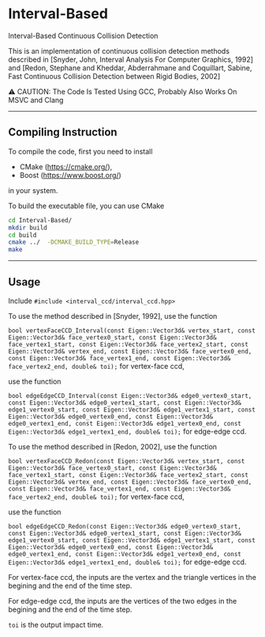 # Interval-Based
Interval-Based Continuous Collision Detection 

This is an implementation of continuous collision detection methods described in [Snyder, John, Interval Analysis For Computer Graphics, 1992] and [Redon, Stephane and Kheddar, Abderrahmane and Coquillart, Sabine, Fast Continuous Collision Detection between Rigid Bodies, 2002]

:warning: CAUTION: The Code Is Tested Using GCC, Probably Also Works On MSVC and Clang


---

## Compiling Instruction 

To compile the code, first you need to install 
* CMake (https://cmake.org/), 
* Boost (https://www.boost.org/) 

in your system. 

To build the executable file, you can use CMake
```sh
cd Interval-Based/
mkdir build
cd build
cmake ../  -DCMAKE_BUILD_TYPE=Release
make
```


---
 
## Usage
Include `#include <interval_ccd/interval_ccd.hpp>`

To use the method described in [Snyder, 1992], use the function 

`bool vertexFaceCCD_Interval(const Eigen::Vector3d& vertex_start, const Eigen::Vector3d& face_vertex0_start, const Eigen::Vector3d& face_vertex1_start, const Eigen::Vector3d& face_vertex2_start, const Eigen::Vector3d& vertex_end, const Eigen::Vector3d& face_vertex0_end, const Eigen::Vector3d& face_vertex1_end, const Eigen::Vector3d& face_vertex2_end, double& toi);` 
for vertex-face ccd, 

use the function

`bool edgeEdgeCCD_Interval(const Eigen::Vector3d& edge0_vertex0_start, const Eigen::Vector3d& edge0_vertex1_start, const Eigen::Vector3d& edge1_vertex0_start, const Eigen::Vector3d& edge1_vertex1_start, const Eigen::Vector3d& edge0_vertex0_end, const Eigen::Vector3d& edge0_vertex1_end, const Eigen::Vector3d& edge1_vertex0_end, const Eigen::Vector3d& edge1_vertex1_end, double& toi);`
for edge-edge ccd.

To use the method described in [Redon, 2002], use the function 

`bool vertexFaceCCD_Redon(const Eigen::Vector3d& vertex_start, const Eigen::Vector3d& face_vertex0_start, const Eigen::Vector3d& face_vertex1_start, const Eigen::Vector3d& face_vertex2_start, const Eigen::Vector3d& vertex_end, const Eigen::Vector3d& face_vertex0_end, const Eigen::Vector3d& face_vertex1_end, const Eigen::Vector3d& face_vertex2_end, double& toi);` 
for vertex-face ccd, 

use the function

`bool edgeEdgeCCD_Redon(const Eigen::Vector3d& edge0_vertex0_start, const Eigen::Vector3d& edge0_vertex1_start, const Eigen::Vector3d& edge1_vertex0_start, const Eigen::Vector3d& edge1_vertex1_start, const Eigen::Vector3d& edge0_vertex0_end, const Eigen::Vector3d& edge0_vertex1_end, const Eigen::Vector3d& edge1_vertex0_end, const Eigen::Vector3d& edge1_vertex1_end, double& toi);`
for edge-edge ccd.


For vertex-face ccd, the inputs are the vertex and the triangle vertices in the begining and the end of the time step.

For edge-edge ccd, the inputs are the vertices of the two edges in the begining and the end of the time step.

 `toi` is the output impact time.



